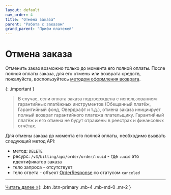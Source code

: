 ```yaml
---
layout: default
nav_order: 4
title: "Отмена заказа"
parent: "Работа с заказом"
grand_parent: "Приём платежей"
---
```


# Отмена заказа

Отменить заказ возможно только до момента его полной оплаты.
После полной оплаты заказа, для его отмены или возврата средств, пожалуйста, воспользуйтесь [методом оформления возврата](/docs/merchant/refund). 

{: .important }
> В случае, если оплата заказа подтверждена с использованием гарантийных платёжных инструментов (Обещанный платёж, Гарантийный фонд, Овердрафт и т.д.), отмена заказа инициирует полный возврат гарантийного платежа плательщику. Гарантийный платёж и его отмена не будут отражены в реестрах и финансовых отчётах.

Для отмены заказа до момента его полной оплаты, необходимо вызвать следующий метод API:

- метод: `DELETE`
- ресурс: `/v3/billing/api/order/order/:uuid` - где `:uuid` это идентификатор заказа
- тело запроса - отсутствует
- тело ответа - объект [OrderResponse](/docs/merchant/order/create/#orderresponse) со статусом `canceled`

---

[Читать далее &raquo;](/docs/merchant/order/merchant-move){: .btn .btn-primary .mb-4 .mb-md-0 .mr-2 }
